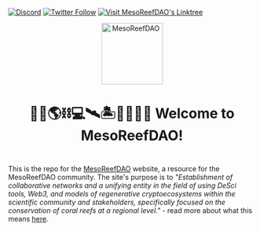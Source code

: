 [![Discord](https://img.shields.io/discord/1146886362193207347?color=5865F2&label=MesoReefDAO&logo=discord&style=flat-square)](https://discord.gg/deQphfGcz9)
[![Twitter Follow](https://img.shields.io/twitter/follow/mesoreefdao.svg?style=social)](https://twitter.com/mesoreefdao)
[![Visit MesoReefDAO's Linktree](https://img.shields.io/badge/Visit_Linktree-MesoReefDAO-brightgreen?style=flat-square)](https://linktr.ee/mesoreefdao)

<div align="center" style="margin-top: 1em; margin-bottom: 3em;">
 <a href="https://linktr.ee/mesoreefdao"><img alt="MesoReefDAO" src="https://mesoreefdao-docs.gitbook.io/~gitbook/image?url=https%3A%2F%2F1686571945-files.gitbook.io%2F%7E%2Ffiles%2Fv0%2Fb%2Fgitbook-x-prod.appspot.com%2Fo%2Fspaces%252FlWMouuKni4eJ8JE3bkCv%252Fuploads%252FCI4IwA9L9Zw5oE8JSR31%252FMesoReefDAO.png%3Falt%3Dmedia%26token%3D9066d450-197d-4224-a6ca-599ba9b7528e&width=300&dpr=4&quality=100&sign=62147147&sv=1?table=block&id=bd0da745-6015-466e-8c76-d2c1eb7cdd73&spaceId=204a97ea-28b3-4030-931c-910b4cd1b6bd&width=2000&userId=5d4aa647-b1c4-4c2c-974a-e1ba3116de4b&cache=v2](https://mesoreefdao-docs.gitbook.io/~gitbook/image?url=https%3A%2F%2F1686571945-files.gitbook.io%2F%7E%2Ffiles%2Fv0%2Fb%2Fgitbook-x-prod.appspot.com%2Fo%2Fspaces%252FlWMouuKni4eJ8JE3bkCv%252Fuploads%252FCI4IwA9L9Zw5oE8JSR31%252FMesoReefDAO.png%3Falt%3Dmedia%26token%3D9066d450-197d-4224-a6ca-599ba9b7528e&width=300&dpr=4&quality=100&sign=62147147&sv=1" width="125"></a>
  <h1>🌊🔬🌎⛓💻🛰️🏝️🌱🤿🐠✨ Welcome to MesoReefDAO!</h1>
</div>

This is the repo for the [MesoReefDAO](https://linktr.ee/mesoreefdao) website, a resource for the MesoReefDAO community. The site's purpose is to _"Establishment of collaborative networks and a unifying entity in the field of using DeSci tools, Web3, and models of regenerative cryptoecosystems within the scientific community and stakeholders, specifically focused on the conservation of coral reefs at a regional level."_ - read more about what this means [here](https://mesoreefdao-docs.gitbook.io/mesoreefdao).
